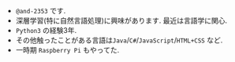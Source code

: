 - `@and-2353` です.
- 深層学習(特に自然言語処理)に興味があります. 最近は言語学に関心.
- `Python3` の経験3年.
- その他触ったことがある言語は`Java`/`C#`/`JavaScript`/`HTML+CSS` など.
- 一時期 `Raspberry Pi` もやってた.

<!---
and-2353/and-2353 is a ✨ special ✨ repository because its `README.md` (this file) appears on your GitHub profile.
You can click the Preview link to take a look at your changes.
--->
